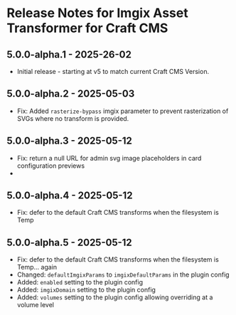 # Release Notes for Imgix Asset Transformer for Craft CMS

## 5.0.0-alpha.1 - 2025-26-02

- Initial release - starting at v5 to match current Craft CMS Version.

## 5.0.0-alpha.2 - 2025-05-03

- Fix: Added `rasterize-bypass` imgix parameter to prevent rasterization of SVGs where no transform is provided.

## 5.0.0-alpha.3 - 2025-05-12

- Fix: return a null URL for admin svg image placeholders in card configuration previews
- 
## 5.0.0-alpha.4 - 2025-05-12

- Fix: defer to the default Craft CMS transforms when the filesystem is Temp

## 5.0.0-alpha.5 - 2025-05-12

- Fix: defer to the default Craft CMS transforms when the filesystem is Temp… again
- Changed: `defaultImgixParams` to `imgixDefaultParams` in the plugin config
- Added: `enabled` setting to the plugin config
- Added: `imgixDomain` setting to the plugin config
- Added: `volumes` setting to the plugin config allowing overriding at a volume level
